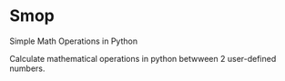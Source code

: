 # Smop
Simple Math Operations in Python

Calculate mathematical operations in python betwween 2 user-defined numbers.
